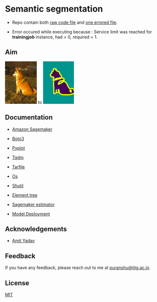# Semantic segmentation

- Repo contain both [raw code file](https://github.com/Puranshu/Semantic_segmentation_Project/blob/main/Semantic%20Segmentation%20-%20Complete.ipynb) and [one errored file](https://github.com/Puranshu/Semantic_segmentation_Project/blob/main/Semantic%20Segmentation_Error.ipynb).

- Error occured while executing because : Service limit was reached for **trainingjob** instance, had = 0, required = 1.  

## Aim 
![Original](https://github.com/Puranshu/Semantic_segmentation_Project/blob/main/Original%20image.png) to ![Segmented](https://github.com/Puranshu/Semantic_segmentation_Project/blob/main/Segmented%20image.png)

## Documentation

- [Amazon Sagemaker](https://docs.aws.amazon.com/sagemaker/index.html)

- [Boto3](https://boto3.amazonaws.com/v1/documentation/api/latest/index.html)

- [Pyplot](https://matplotlib.org/stable/api/_as_gen/matplotlib.pyplot.html)

- [Tqdm](https://tqdm.github.io/)

- [Tarfile](https://docs.python.org/3/library/tarfile.html)

- [Os](https://docs.python.org/3/library/os.html)

- [Shutil](https://docs.python.org/3/library/shutil.html)

- [Element tree](https://docs.python.org/3/library/xml.etree.elementtree.html)

- [Sagemaker estimator](https://sagemaker.readthedocs.io/en/stable/api/training/estimators.html)

- [Model Deployment](https://docs.aws.amazon.com/sagemaker/latest/dg/how-it-works-deployment.html)

## Acknowledgements

 - [Amit Yadav](https://www.coursera.org/instructor/amityadav)

## Feedback

If you have any feedback, please reach out to me at puranshu@iitg.ac.in.

## License

[MIT](https://choosealicense.com/licenses/mit/)

  
